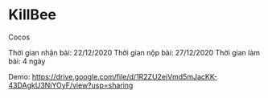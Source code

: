 # KillBee
 Cocos
 
 Thời gian nhận bài: 22/12/2020
 Thời gian nộp bài: 27/12/2020
 Thời gian làm bài: 4 ngày
 
 Demo: https://drive.google.com/file/d/1R2ZU2eiVmd5mJacKK-43DAgkU3NiYOyF/view?usp=sharing
